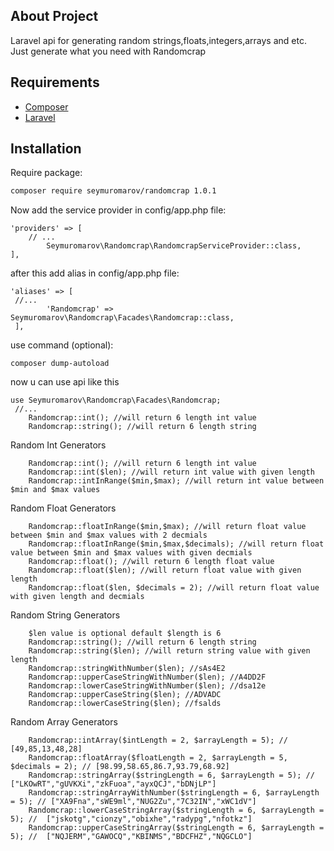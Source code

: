 ## About Project

Laravel api for generating random strings,floats,integers,arrays and etc.
Just generate what you need with Randomcrap

## Requirements

* [Composer](https://getcomposer.org/)
* [Laravel](https://laravel.com/)

## Installation

Require package:
``` bash
composer require seymuromarov/randomcrap 1.0.1
```

Now add the service provider in config/app.php file:
```  
'providers' => [
    // ...
        Seymuromarov\Randomcrap\RandomcrapServiceProvider::class,
],
```

after this add alias in config/app.php file:

``` 
'aliases' => [
 //...
        'Randomcrap' => Seymuromarov\Randomcrap\Facades\Randomcrap::class,
 ],
```

use command (optional): 
``` 
composer dump-autoload
```
now u can use api like this 
```
use Seymuromarov\Randomcrap\Facades\Randomcrap;
 //...
    Randomcrap::int(); //will return 6 length int value
    Randomcrap::string(); //will return 6 length string
```

Random Int Generators
```
    Randomcrap::int(); //will return 6 length int value
    Randomcrap::int($len); //will return int value with given length
    Randomcrap::intInRange($min,$max); //will return int value between $min and $max values
```

Random Float Generators
```
    Randomcrap::floatInRange($min,$max); //will return float value between $min and $max values with 2 decmials
    Randomcrap::floatInRange($min,$max,$decimals); //will return float value between $min and $max values with given decmials
    Randomcrap::float(); //will return 6 length float value
    Randomcrap::float($len); //will return float value with given length
    Randomcrap::float($len, $decimals = 2); //will return float value with given length and decmials 
```


Random String Generators
```
    $len value is optional default $length is 6
    Randomcrap::string(); //will return 6 length string
    Randomcrap::string($len); //will return string value with given length
    Randomcrap::stringWithNumber($len); //sAs4E2
    Randomcrap::upperCaseStringWithNumber($len); //A4DD2F
    Randomcrap::lowerCaseStringWithNumber($len); //dsa12e
    Randomcrap::upperCaseString($len); //ADVADC
    Randomcrap::lowerCaseString($len); //fsalds   
```

Random Array Generators
```
    Randomcrap::intArray($intLength = 2, $arrayLength = 5); // [49,85,13,48,28]
    Randomcrap::floatArray($floatLength = 2, $arrayLength = 5, $decimals = 2); // [98.99,58.65,86.7,93.79,68.92]
    Randomcrap::stringArray($stringLength = 6, $arrayLength = 5); // ["LKOwRT","gUVKXi","zkFuoa","ayxQCJ","bDNjLP"]
    Randomcrap::stringArrayWithNumber($stringLength = 6, $arrayLength = 5); // ["XA9Fna","sWE9ml","NUG2Zu","7C32IN","xWC1dV"]
    Randomcrap::lowerCaseStringArray($stringLength = 6, $arrayLength = 5); //  ["jskotg","cionzy","obixhe","radypg","nfotkz"]
    Randomcrap::upperCaseStringArray($stringLength = 6, $arrayLength = 5); //  ["NQJERM","GAWOCQ","KBINMS","BDCFHZ","NQGCLO"]
```
